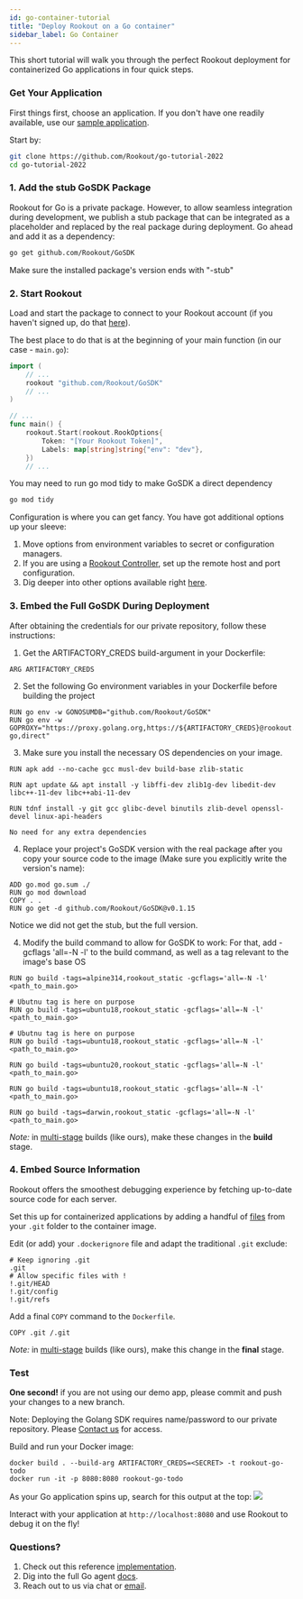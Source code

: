 ```yaml
---
id: go-container-tutorial
title: "Deploy Rookout on a Go container"
sidebar_label: Go Container
---
```


This short tutorial will walk you through the perfect Rookout deployment for containerized Go applications in four quick steps.

### Get Your Application

First things first, choose an application.
If you don't have one readily available, use our [sample application](https://github.com/Rookout/go-tutorial-2022).  

Start by:
```bash
git clone https://github.com/Rookout/go-tutorial-2022
cd go-tutorial-2022
```

### 1. Add the stub GoSDK Package

Rookout for Go is a private package.
However, to allow seamless integration during development, we publish a stub package that can be integrated as a placeholder
and replaced by the real package during deployment.
Go ahead and add it as a dependency:
```bash
go get github.com/Rookout/GoSDK
```
Make sure the installed package's version ends with "-stub"
### 2. Start Rookout

Load and start the package to connect to your Rookout account (if you haven't signed up, do that [here](https://app.rookout.com/#mode=signUp)).

The best place to do that is at the beginning of your main function (in our case - `main.go`):
```go
import (
	// ...
	rookout "github.com/Rookout/GoSDK"
	// ...
)

// ...
func main() {
    rookout.Start(rookout.RookOptions{
		Token: "[Your Rookout Token]",
		Labels: map[string]string{"env": "dev"},
	})
    // ...
```
<div class="rookout-org-info"></div>

You may need to run go mod tidy to make GoSDK a direct dependency
```bash
go mod tidy
```

Configuration is where you can get fancy. You have got additional options up your sleeve:
1. Move options from environment variables to secret or configuration managers.
2. If you are using a [Rookout Controller](etl-controller-intro), set up the remote host and port configuration.
3. Dig deeper into other options available right [here](go-setup#start).

### 3. Embed the Full GoSDK During Deployment
After obtaining the credentials for our private repository, follow these instructions:
1. Get the ARTIFACTORY_CREDS build-argument in your Dockerfile:
```docker
ARG ARTIFACTORY_CREDS
```
2. Set the following Go environment variables in your Dockerfile before building the project
```docker
RUN go env -w GONOSUMDB="github.com/Rookout/GoSDK"
RUN go env -w GOPROXY="https://proxy.golang.org,https://${ARTIFACTORY_CREDS}@rookout.jfrog.io/artifactory/api/go/rookout-go,direct"
```

3. Make sure you install the necessary OS dependencies on your image.
<!--DOCUSAURUS_CODE_TABS-->

<!--Alpine-->

```docker
RUN apk add --no-cache gcc musl-dev build-base zlib-static
```

<!--Debian-->

```docker
RUN apt update && apt install -y libffi-dev zlib1g-dev libedit-dev libc++-11-dev libc++abi-11-dev
```

<!--PhotonOS-->

```docker
RUN tdnf install -y git gcc glibc-devel binutils zlib-devel openssl-devel linux-api-headers
```
<!--Ubuntu/MacOS-->

```text
No need for any extra dependencies
```

<!--END_DOCUSAURUS_CODE_TABS-->

4. Replace your project's GoSDK version with the real package after you copy your source code to the image (Make sure you explicitly write the version's name):
```docker
ADD go.mod go.sum ./
RUN go mod download
COPY . .
RUN go get -d github.com/Rookout/GoSDK@v0.1.15
```
Notice we did not get the stub, but the full version.

4. Modify the build command to allow for GoSDK to work:
For that, add -gcflags 'all=-N -l' to the build command, as well as a tag relevant to the image's base OS
<!--DOCUSAURUS_CODE_TABS-->

<!--Alpine-->

```docker
RUN go build -tags=alpine314,rookout_static -gcflags='all=-N -l' <path_to_main.go>
```

<!--Debian-->
```docker
# Ubutnu tag is here on purpose
RUN go build -tags=ubuntu18,rookout_static -gcflags='all=-N -l' <path_to_main.go>
```

<!--PhotonOS-->
```docker
# Ubutnu tag is here on purpose
RUN go build -tags=ubuntu18,rookout_static -gcflags='all=-N -l' <path_to_main.go>
```

<!--Ubuntu20-->
```docker
RUN go build -tags=ubuntu20,rookout_static -gcflags='all=-N -l' <path_to_main.go>
```

<!--Ubuntu18-->
```docker
RUN go build -tags=ubuntu18,rookout_static -gcflags='all=-N -l' <path_to_main.go>
```
<!--MacOS-->

```docker
RUN go build -tags=darwin,rookout_static -gcflags='all=-N -l' <path_to_main.go>
```

<!--END_DOCUSAURUS_CODE_TABS-->

*Note:* in [multi-stage](https://docs.docker.com/develop/develop-images/multistage-build/) builds (like ours), make these changes in the **build** stage.
### 4. Embed Source Information

Rookout offers the smoothest debugging experience by fetching up-to-date source code for each server.

Set this up for containerized applications by adding a handful of [files](https://www.rookout.com/blog/embedding-source-code-version-information-in-docker-images/) from your `.git` folder to the container image.

Edit (or add) your `.dockerignore` file and adapt the traditional `.git` exclude:
```ignore
# Keep ignoring .git
.git
# Allow specific files with !
!.git/HEAD
!.git/config
!.git/refs
```

Add a final `COPY` command to the `Dockerfile`.
```docker
COPY .git /.git
```

*Note:* in [multi-stage](https://docs.docker.com/develop/develop-images/multistage-build/) builds (like ours), make this change in the **final** stage.
### Test

**One second!** if you are not using our demo app, please commit and push your changes to a new branch.

Note: 
Deploying the Golang SDK requires name/password to our private repository.
Please [Contact us](https://www.rookout.com/company/contact) for access.


Build and run your Docker image:
```
docker build . --build-arg ARTIFACTORY_CREDS=<SECRET> -t rookout-go-todo
docker run -it -p 8080:8080 rookout-go-todo
```

As your Go application spins up, search for this output at the top:
<img src="/img/screenshots/go_success.png" />

Interact with your application at `http://localhost:8080` and use Rookout to debug it on the fly!

### Questions?

1. Check out this reference [implementation](https://github.com/Rookout/go-tutorial-2022/compare/configure-rookout).
2. Dig into the full Go agent [docs](go-setup).
3. Reach out to us via chat or [email](mailto:support@rookout.com).

